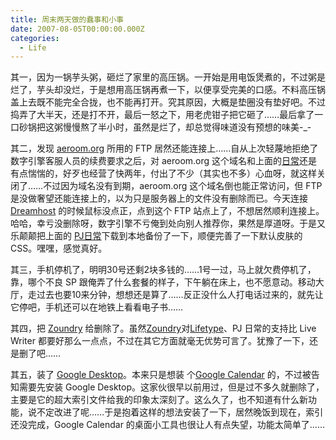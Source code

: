 ```yaml
---
title: 周末两天做的蠢事和小事
date: 2007-08-05T00:00:00.000Z
categories:
  - Life
---
```


其一，因为一锅芋头粥，砸烂了家里的高压锅。一开始是用电饭煲煮的，不过粥是烂了，芋头却没烂，于是想用高压锅再煮一下，以便享受完美的口感。不料高压锅盖上去既不能完全合拢，也不能再打开。究其原因，大概是垫圈没有垫好吧。不过捣弄了大半天，还是打不开，最后一怒之下，用老虎钳子把它砸了……最后拿了一口砂锅把这粥慢慢熬了半小时，虽然是烂了，却总觉得味道没有预想的味美-\_-

其二，发现 [aeroom.org](http://www.aeroom.org/ "基于PJ日常搭建的个人网志平台") 所用的 FTP 居然还能连接上……自从上次轻蔑地拒绝了数字引擎客服人员的续费要求之后，对 aeroom.org 这个域名和上面的[日常](http://www.aeroom.org/日常)还是有点惴惴的，好歹也经营了快两年，付出了不少（其实也不多）心血呀，就这样关闭了……不过因为域名没有到期，aeroom.org 这个域名倒也能正常访问，但 FTP 是没做奢望还能连接上的，以为只是服务器上的文件没有删除而已。今天连接 [Dreamhost](http://www.dreamhost.com/ "我现在所用的空间服务商，功能相当完备") 的时候鼠标没点正，点到这个 FTP 站点上了，不想居然顺利连接上。哈哈，幸亏没删除呀，数字引擎不亏俺到处向别人推荐你，果然是厚道呀。于是又乐颠颠把上面的 [PJ日常](http://www.pjhome.net "国内比较流行的ASP 日常程序")下载到本地备份了一下，顺便完善了一下默认皮肤的 CSS。嘿嘿，感觉真好。

其三，手机停机了，明明30号还剩2块多钱的……1号一过，马上就欠费停机了，靠，哪个不良 SP 跟俺弄了什么套餐的样子，下午躺在床上，也不愿意动。移动大厅，走过去也要10来分钟，想想还是算了……反正没什么人打电话过来的，就先让它停吧，手机还可以在地铁上看看电子书……

其四，把 [Zoundry](http://cn.zoundry.com/ "非常不错的日常离线发布工具") 给删除了。虽然[Zoundry](http://cn.zoundry.com/ "非常不错的日常离线发布工具")对[Lifetype](http://www.lifetype.org.cn/ "基于PHP的多用户日常平台")、PJ 日常的支持比 Live Writer 都要好那么一点点，不过在其它方面就毫无优势可言了。犹豫了一下，还是删了吧……

其五，装了 [Google Desktop](http://desktop.google.cn/ "Google 桌面搜索平台，还可以添加各种有用的小工具。")。本来只是想装 个[Google Calendar](http://www.google.com/calendar "Google 日历") 的，不过被告知需要先安装 Google Desktop。这家伙很早以前用过，但是过不多久就删除了，主要是它的超大索引文件给我的印象太深刻了。这么久了，也不知道有什么新功能，说不定改进了呢……于是抱着这样的想法安装了一下，居然晚饭到现在，索引还没完成，Google Calendar 的桌面小工具也很让人有点失望，功能太简单了……

